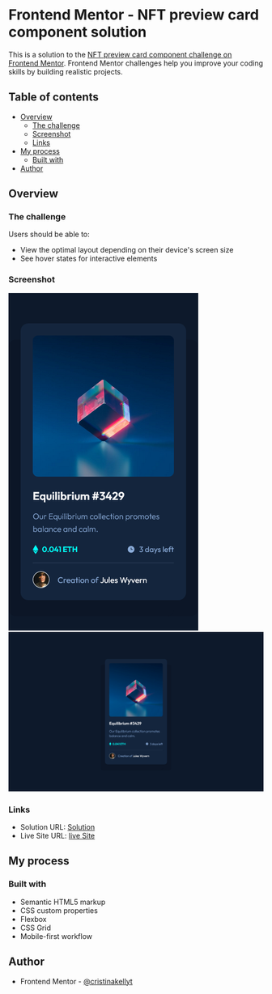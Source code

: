 # Frontend Mentor - NFT preview card component solution

This is a solution to the [NFT preview card component challenge on Frontend Mentor](https://www.frontendmentor.io/challenges/nft-preview-card-component-SbdUL_w0U). Frontend Mentor challenges help you improve your coding skills by building realistic projects. 

## Table of contents

- [Overview](#overview)
  - [The challenge](#the-challenge)
  - [Screenshot](#screenshot)
  - [Links](#links)
- [My process](#my-process)
  - [Built with](#built-with)
- [Author](#author)

## Overview

### The challenge

Users should be able to:

- View the optimal layout depending on their device's screen size
- See hover states for interactive elements

### Screenshot

![](./assets/screenshots/mobile-design.png)
![](./assets/screenshots/desktop-design.png)

### Links

- Solution URL: [Solution](https://www.frontendmentor.io/solutions/nft-preview-card-using-css-8bxoP7jQSt)
- Live Site URL: [live Site](https://james-alderson.github.io/Fork__cristinakellyt--NPCC/)

## My process

### Built with

- Semantic HTML5 markup
- CSS custom properties
- Flexbox
- CSS Grid
- Mobile-first workflow

## Author

- Frontend Mentor - [@cristinakellyt](https://www.frontendmentor.io/profile/cristinakellyt)
